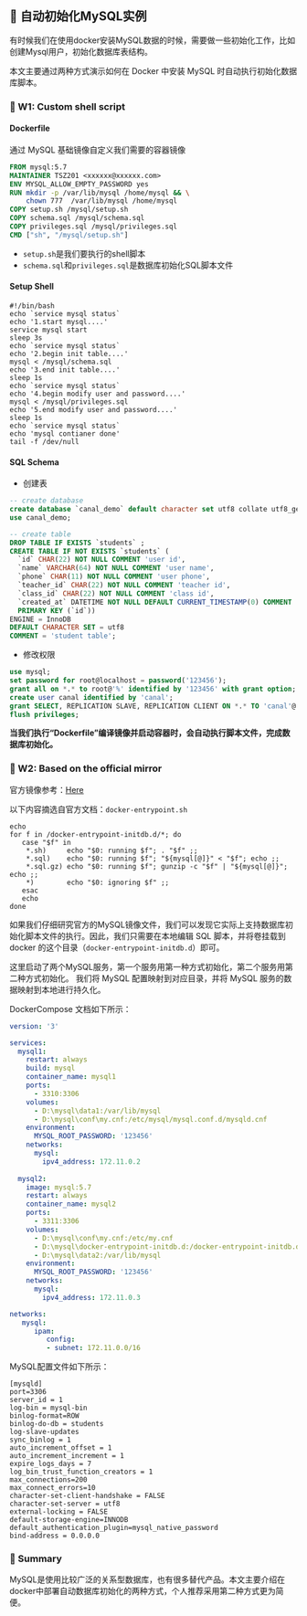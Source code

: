 ## 📖 自动初始化MySQL实例

有时候我们在使用docker安装MySQL数据的时候，需要做一些初始化工作，比如创建Mysql用户，初始化数据库表结构。

本文主要通过两种方式演示如何在 Docker 中安装 MySQL 时自动执行初始化数据库脚本。

### 🧱 W1: Custom shell script

#### Dockerfile

通过 MySQL 基础镜像自定义我们需要的容器镜像

```dockerfile
FROM mysql:5.7
MAINTAINER TSZ201 <xxxxxx@xxxxxx.com>
ENV MYSQL_ALLOW_EMPTY_PASSWORD yes
RUN mkdir -p /var/lib/mysql /home/mysql && \
    chown 777  /var/lib/mysql /home/mysql
COPY setup.sh /mysql/setup.sh
COPY schema.sql /mysql/schema.sql
COPY privileges.sql /mysql/privileges.sql
CMD ["sh", "/mysql/setup.sh"]
```

+ `setup.sh`是我们要执行的shell脚本
+ `schema.sql`和`privileges.sql`是数据库初始化SQL脚本文件

#### Setup Shell

```shell
#!/bin/bash
echo `service mysql status`
echo '1.start mysql....'
service mysql start
sleep 3s
echo `service mysql status`
echo '2.begin init table....'
mysql < /mysql/schema.sql
echo '3.end init table....'
sleep 1s
echo `service mysql status`
echo '4.begin modify user and password....'
mysql < /mysql/privileges.sql
echo '5.end modify user and password....'
sleep 1s
echo `service mysql status`
echo 'mysql contianer done'
tail -f /dev/null
```

#### SQL Schema

+ 创建表

```sql
-- create database
create database `canal_demo` default character set utf8 collate utf8_general_ci;
use canal_demo;

-- create table
DROP TABLE IF EXISTS `students` ;
CREATE TABLE IF NOT EXISTS `students` (
  `id` CHAR(22) NOT NULL COMMENT 'user id',
  `name` VARCHAR(64) NOT NULL COMMENT 'user name',
  `phone` CHAR(11) NOT NULL COMMENT 'user phone',
  `teacher_id` CHAR(22) NOT NULL COMMENT 'teacher id',
  `class_id` CHAR(22) NOT NULL COMMENT 'class id',
  `created_at` DATETIME NOT NULL DEFAULT CURRENT_TIMESTAMP(0) COMMENT 'created time',
  PRIMARY KEY (`id`))
ENGINE = InnoDB
DEFAULT CHARACTER SET = utf8
COMMENT = 'student table';
```

+ 修改权限

```sql
use mysql;
set password for root@localhost = password('123456');
grant all on *.* to root@'%' identified by '123456' with grant option;
create user canal identified by 'canal';    
grant SELECT, REPLICATION SLAVE, REPLICATION CLIENT ON *.* TO 'canal'@'%';  
flush privileges;
```

__当我们执行“Dockerfile”编译镜像并启动容器时，会自动执行脚本文件，完成数据库初始化。__

### 🧱 W2: Based on the official mirror

官方镜像参考：[Here](https://github.com/docker-library/mysql/blob/7a850980c4b0d5fb5553986d280ebfb43230a6bb/8.0/Dockerfile)

以下内容摘选自官方文档：`docker-entrypoint.sh`

```shell
echo  
for f in /docker-entrypoint-initdb.d/*; do
   case "$f" in    
    *.sh)     echo "$0: running $f"; . "$f" ;; 
    *.sql)    echo "$0: running $f"; "${mysql[@]}" < "$f"; echo ;;
    *.sql.gz) echo "$0: running $f"; gunzip -c "$f" | "${mysql[@]}"; echo ;;    
    *)        echo "$0: ignoring $f" ;;   
   esac   
   echo  
done
```



如果我们仔细研究官方的MySQL镜像文件，我们可以发现它实际上支持数据库初始化脚本文件的执行。因此，我们只需要在本地编辑 SQL 脚本，并将卷挂载到 docker 的这个目录（`docker-entrypoint-initdb.d`）即可。

这里启动了两个MySQL服务，第一个服务用第一种方式初始化，第二个服务用第二种方式初始化。 我们将 MySQL 配置映射到对应目录，并将 MySQL 服务的数据映射到本地进行持久化。

DockerCompose 文档如下所示：

```yaml
version: '3'

services:
  mysql1:
    restart: always
    build: mysql
    container_name: mysql1
    ports:
      - 3310:3306
    volumes:
      - D:\mysql\data1:/var/lib/mysql
      - D:\mysql\conf\my.cnf:/etc/mysql/mysql.conf.d/mysqld.cnf
    environment:
      MYSQL_ROOT_PASSWORD: '123456'
    networks:
      mysql:
        ipv4_address: 172.11.0.2
        
  mysql2:
    image: mysql:5.7
    restart: always
    container_name: mysql2
    ports:
      - 3311:3306
    volumes:
      - D:\mysql\conf\my.cnf:/etc/my.cnf
      - D:\mysql\docker-entrypoint-initdb.d:/docker-entrypoint-initdb.d
      - D:\mysql\data2:/var/lib/mysql
    environment:
      MYSQL_ROOT_PASSWORD: '123456'
    networks:
      mysql:
        ipv4_address: 172.11.0.3

networks:
   mysql:
      ipam:
         config:
         - subnet: 172.11.0.0/16
```

MySQL配置文件如下所示：

```
[mysqld]
port=3306
server_id = 1
log-bin = mysql-bin
binlog-format=ROW 
binlog-do-db = students          
log-slave-updates                
sync_binlog = 1                  
auto_increment_offset = 1
auto_increment_increment = 1
expire_logs_days = 7
log_bin_trust_function_creators = 1
max_connections=200
max_connect_errors=10
character-set-client-handshake = FALSE
character-set-server = utf8
external-locking = FALSE
default-storage-engine=INNODB 
default_authentication_plugin=mysql_native_password
bind-address = 0.0.0.0
```

### 🧱 Summary

MySQL是使用比较广泛的关系型数据库，也有很多替代产品。本文主要介绍在docker中部署自动数据库初始化的两种方式，个人推荐采用第二种方式更为简便。
